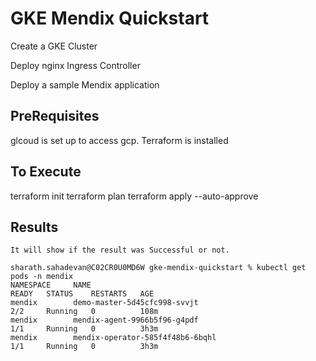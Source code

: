 
# GKE Mendix Quickstart


   Create a GKE Cluster

   Deploy nginx Ingress Controller

   Deploy a sample Mendix application

## PreRequisites
   glcoud is set up to access gcp.
   Terraform is installed

## To Execute

   terraform init
   terraform plan
   terraform apply --auto-approve

## Results

    It will show if the result was Successful or not.
   
    sharath.sahadevan@C02CR0U0MD6W gke-mendix-quickstart % kubectl get pods -n mendix
    NAMESPACE     NAME                                                             READY   STATUS    RESTARTS   AGE
    mendix        demo-master-5d45cfc998-svvjt                                     2/2     Running   0          108m
    mendix        mendix-agent-9966b5f96-g4pdf                                     1/1     Running   0          3h3m
    mendix        mendix-operator-585f4f48b6-6bqhl                                 1/1     Running   0          3h3m
